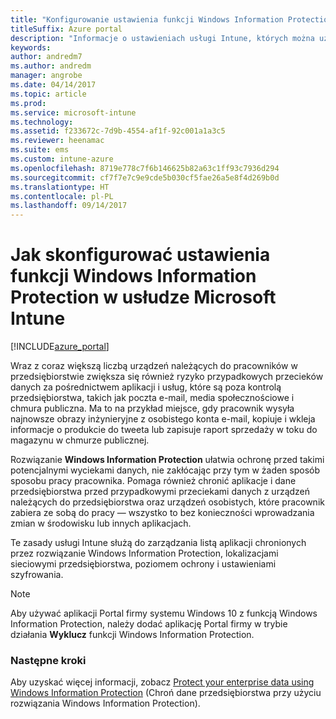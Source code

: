 ```yaml
---
title: "Konfigurowanie ustawienia funkcji Windows Information Protection — usługa Intune"
titleSuffix: Azure portal
description: "Informacje o ustawieniach usługi Intune, których można użyć do zarządzania funkcją Windows Information Protection."
keywords: 
author: andredm7
ms.author: andredm
manager: angrobe
ms.date: 04/14/2017
ms.topic: article
ms.prod: 
ms.service: microsoft-intune
ms.technology: 
ms.assetid: f233672c-7d9b-4554-af1f-92c001a1a3c5
ms.reviewer: heenamac
ms.suite: ems
ms.custom: intune-azure
ms.openlocfilehash: 8719e778c7f6b146625b82a63c1ff93c7936d294
ms.sourcegitcommit: cf7f7e7c9e9cde5b030cf5fae26a5e8f4d269b0d
ms.translationtype: HT
ms.contentlocale: pl-PL
ms.lasthandoff: 09/14/2017
---
```

# <a name="how-to-configure-windows-information-protection-in-microsoft-intune"></a>Jak skonfigurować ustawienia funkcji Windows Information Protection w usłudze Microsoft Intune

[!INCLUDE[azure_portal](./includes/azure_portal.md)]

Wraz z coraz większą liczbą urządzeń należących do pracowników w przedsiębiorstwie zwiększa się również ryzyko przypadkowych przecieków danych za pośrednictwem aplikacji i usług, które są poza kontrolą przedsiębiorstwa, takich jak poczta e-mail, media społecznościowe i chmura publiczna. Ma to na przykład miejsce, gdy pracownik wysyła najnowsze obrazy inżynieryjne z osobistego konta e-mail, kopiuje i wkleja informacje o produkcie do tweeta lub zapisuje raport sprzedaży w toku do magazynu w chmurze publicznej.

Rozwiązanie **Windows Information Protection** ułatwia ochronę przed takimi potencjalnymi wyciekami danych, nie zakłócając przy tym w żaden sposób sposobu pracy pracownika. Pomaga również chronić aplikacje i dane przedsiębiorstwa przed przypadkowymi przeciekami danych z urządzeń należących do przedsiębiorstwa oraz urządzeń osobistych, które pracownik zabiera ze sobą do pracy — wszystko to bez konieczności wprowadzania zmian w środowisku lub innych aplikacjach.

Te zasady usługi Intune służą do zarządzania listą aplikacji chronionych przez rozwiązanie Windows Information Protection, lokalizacjami sieciowymi przedsiębiorstwa, poziomem ochrony i ustawieniami szyfrowania.

>[!NOTE]
> Aby używać aplikacji Portal firmy systemu Windows 10 z funkcją Windows Information Protection, należy dodać aplikację Portal firmy w trybie działania **Wyklucz** funkcji Windows Information Protection. 

### <a name="next-steps"></a>Następne kroki
Aby uzyskać więcej informacji, zobacz [Protect your enterprise data using Windows Information Protection](https://technet.microsoft.com/itpro/windows/keep-secure/protect-enterprise-data-using-wip) (Chroń dane przedsiębiorstwa przy użyciu rozwiązania Windows Information Protection).
